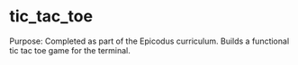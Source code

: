 tic_tac_toe
===========

Purpose: Completed as part of the Epicodus curriculum. Builds a functional tic tac toe game for the terminal. 

